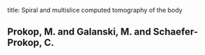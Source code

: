 title: Spiral and multislice computed tomography of the body

## Prokop, M. and Galanski, M. and Schaefer-Prokop, C.

